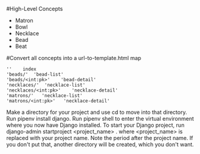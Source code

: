 #High-Level Concepts
* Matron
* Bowl
* Necklace
* Bead
* Beat

#Convert all concepts into a url-to-template.html map

    ''    index
    'beads/'  'bead-list'
    'beads/<int:pk>'    'bead-detail'
    'necklaces/'  'necklace-list'
    'necklaces/<int:pk>'    'necklace-detail'
    'matrons/'   'necklace-list'
    'matrons/<int:pk>'   'necklace-detail'


Make a directory for your project and use cd to move into that directory.
Run pipenv install django.
Run pipenv shell to enter the virtual environment where you now have Django installed.
To start your Django project, run django-admin startproject <project_name> . where <project_name> is replaced with your project name. Note the period after the project name. If you don't put that, another directory will be created, which you don't want.
